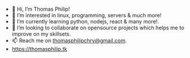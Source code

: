 - 👋 Hi, I’m Thomas Philip!
- 👀 I’m interested in linux, programming, servers & much more!
- 🌱 I’m currently learning python, nodejs, react & many more!.
- 💞️ I’m looking to collaborate on opensource projects which helps me to improve on my skillsets.
- 📫 Reach me on thomasphilipchry@gmail.com.
- https://thomasphilip.tk

<!---
techytim12/techytim12 is a ✨ special ✨ repository because its `README.md` (this file) appears on your GitHub profile.
You can click the Preview link to take a look at your changes.
--->
